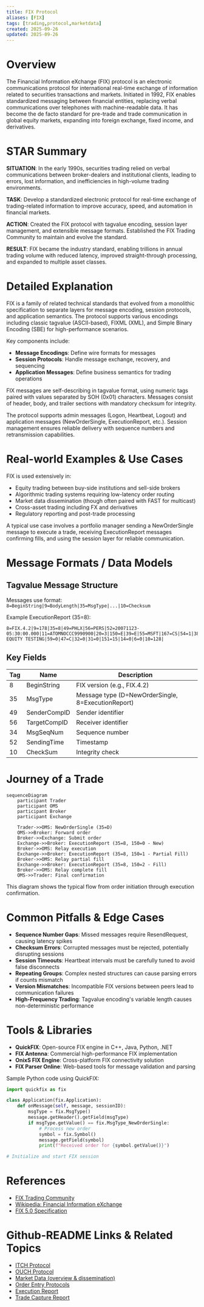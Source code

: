 ```yaml
---
title: FIX Protocol
aliases: [FIX]
tags: [trading,protocol,marketdata]
created: 2025-09-26
updated: 2025-09-26
---
```


# Overview

The Financial Information eXchange (FIX) protocol is an electronic communications protocol for international real-time exchange of information related to securities transactions and markets. Initiated in 1992, FIX enables standardized messaging between financial entities, replacing verbal communications over telephones with machine-readable data. It has become the de facto standard for pre-trade and trade communication in global equity markets, expanding into foreign exchange, fixed income, and derivatives.

# STAR Summary

**SITUATION**: In the early 1990s, securities trading relied on verbal communications between broker-dealers and institutional clients, leading to errors, lost information, and inefficiencies in high-volume trading environments.

**TASK**: Develop a standardized electronic protocol for real-time exchange of trading-related information to improve accuracy, speed, and automation in financial markets.

**ACTION**: Created the FIX protocol with tagvalue encoding, session layer management, and extensible message formats. Established the FIX Trading Community to maintain and evolve the standard.

**RESULT**: FIX became the industry standard, enabling trillions in annual trading volume with reduced latency, improved straight-through processing, and expanded to multiple asset classes.

# Detailed Explanation

FIX is a family of related technical standards that evolved from a monolithic specification to separate layers for message encoding, session protocols, and application semantics. The protocol supports various encodings including classic tagvalue (ASCII-based), FIXML (XML), and Simple Binary Encoding (SBE) for high-performance scenarios.

Key components include:

- **Message Encodings**: Define wire formats for messages
- **Session Protocols**: Handle message exchange, recovery, and sequencing
- **Application Messages**: Define business semantics for trading operations

FIX messages are self-describing in tagvalue format, using numeric tags paired with values separated by SOH (0x01) characters. Messages consist of header, body, and trailer sections with mandatory checksum for integrity.

The protocol supports admin messages (Logon, Heartbeat, Logout) and application messages (NewOrderSingle, ExecutionReport, etc.). Session management ensures reliable delivery with sequence numbers and retransmission capabilities.

# Real-world Examples & Use Cases

FIX is used extensively in:
- Equity trading between buy-side institutions and sell-side brokers
- Algorithmic trading systems requiring low-latency order routing
- Market data dissemination (though often paired with FAST for multicast)
- Cross-asset trading including FX and derivatives
- Regulatory reporting and post-trade processing

A typical use case involves a portfolio manager sending a NewOrderSingle message to execute a trade, receiving ExecutionReport messages confirming fills, and using the session layer for reliable communication.

# Message Formats / Data Models

## Tagvalue Message Structure

Messages use format: `8=BeginString|9=BodyLength|35=MsgType|...|10=Checksum`

Example ExecutionReport (35=8):

```
8=FIX.4.2|9=178|35=8|49=PHLX|56=PERS|52=20071123-05:30:00.000|11=ATOMNOCCC9990900|20=3|150=E|39=E|55=MSFT|167=CS|54=1|38=15|40=2|44=15|58=PHLX EQUITY TESTING|59=0|47=C|32=0|31=0|151=15|14=0|6=0|10=128|
```

## Key Fields

| Tag | Name | Description |
|-----|------|-------------|
| 8 | BeginString | FIX version (e.g., FIX.4.2) |
| 35 | MsgType | Message type (D=NewOrderSingle, 8=ExecutionReport) |
| 49 | SenderCompID | Sender identifier |
| 56 | TargetCompID | Receiver identifier |
| 34 | MsgSeqNum | Sequence number |
| 52 | SendingTime | Timestamp |
| 10 | CheckSum | Integrity check |

# Journey of a Trade

```mermaid
sequenceDiagram
    participant Trader
    participant OMS
    participant Broker
    participant Exchange

    Trader->>OMS: NewOrderSingle (35=D)
    OMS->>Broker: Forward order
    Broker->>Exchange: Submit order
    Exchange->>Broker: ExecutionReport (35=8, 150=0 - New)
    Broker->>OMS: Relay execution
    Exchange->>Broker: ExecutionReport (35=8, 150=1 - Partial Fill)
    Broker->>OMS: Relay partial fill
    Exchange->>Broker: ExecutionReport (35=8, 150=2 - Fill)
    Broker->>OMS: Relay complete fill
    OMS->>Trader: Final confirmation
```

This diagram shows the typical flow from order initiation through execution confirmation.

# Common Pitfalls & Edge Cases

- **Sequence Number Gaps**: Missed messages require ResendRequest, causing latency spikes
- **Checksum Errors**: Corrupted messages must be rejected, potentially disrupting sessions
- **Session Timeouts**: Heartbeat intervals must be carefully tuned to avoid false disconnects
- **Repeating Groups**: Complex nested structures can cause parsing errors if counts mismatch
- **Version Mismatches**: Incompatible FIX versions between peers lead to communication failures
- **High-Frequency Trading**: Tagvalue encoding's variable length causes non-deterministic performance

# Tools & Libraries

- **QuickFIX**: Open-source FIX engine in C++, Java, Python, .NET
- **FIX Antenna**: Commercial high-performance FIX implementation
- **OnixS FIX Engine**: Cross-platform FIX connectivity solution
- **FIX Parser Online**: Web-based tools for message validation and parsing

Sample Python code using QuickFIX:

```python
import quickfix as fix

class Application(fix.Application):
    def onMessage(self, message, sessionID):
        msgType = fix.MsgType()
        message.getHeader().getField(msgType)
        if msgType.getValue() == fix.MsgType_NewOrderSingle:
            # Process new order
            symbol = fix.Symbol()
            message.getField(symbol)
            print(f"Received order for {symbol.getValue()}")

# Initialize and start FIX session
```

# References

- [FIX Trading Community](https://www.fixtrading.org/)
- [Wikipedia: Financial Information eXchange](https://en.wikipedia.org/wiki/Financial_Information_eXchange)
- [FIX 5.0 Specification](https://www.fixtrading.org/standards/fix-5-0/)

# Github-README Links & Related Topics

- [ITCH Protocol](../itch-protocol/)
- [OUCH Protocol](../ouch-protocol/)
- [Market Data (overview & dissemination)](../market-data/market-data-overview-dissemination/)
- [Order Entry Protocols](../order-entry-protocols/)
- [Execution Report](../../compliance/execution-report/)
- [Trade Capture Report](../../compliance/trade-capture-report/)
